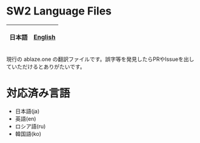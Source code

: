 # SW2 Language Files

<table>
    <thead>
        <tr>
            <th style="text-align:center">
                <p>日本語</p>
            </th>
            <th style="text-align:center">
                <a href="README.en.md">English</a>
            </th>
        </tr>
    </thead>
</table>

現行の ablaze.one の翻訳ファイルです。誤字等を発見したらPRやIssueを出していただけるとありがたいです。

# 対応済み言語

- 日本語(ja)
- 英語(en)
- ロシア語(ru)
- 韓国語(ko)